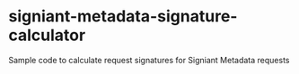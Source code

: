 # signiant-metadata-signature-calculator
Sample code to calculate request signatures for Signiant Metadata requests
